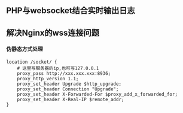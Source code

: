 ## PHP与websocket结合实时输出日志

## 解决Nginx的wss连接问题
#### 伪静态方式处理
```
location /socket/ {
    # 这里写服务器的ip,也可写127.0.0.1
    proxy_pass http://xxx.xxx.xxx:8936;
    proxy_http_version 1.1;
    proxy_set_header Upgrade $http_upgrade;
    proxy_set_header Connection "Upgrade";
    proxy_set_header X-Forwarded-For $proxy_add_x_forwarded_for;
    proxy_set_header X-Real-IP $remote_addr;
}
```